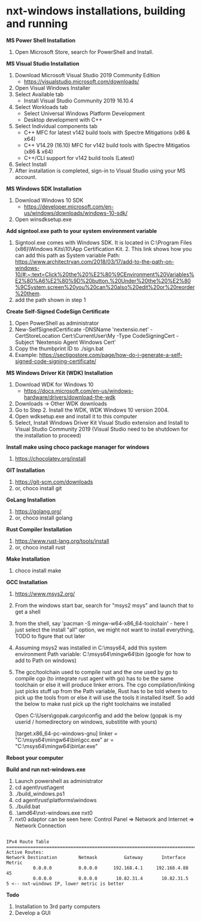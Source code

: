 # nxt-windows installations, building and running

<b>MS Power Shell Installation</b>
1. Open Microsoft Store, search for PowerShell and Install.

<b>MS Visual Studio Installation</b>
1. Download Microsoft Visual Studio 2019 Community Edition
   * https://visualstudio.microsoft.com/downloads/
2. Open Visual Windows Installer
3. Select Available tab
   * Install Visual Studio Community 2019 16.10.4
5. Select Workloads tab
   * Select Universal Windows Platform Development
   * Desktop development with C++
7. Select Individual components tab
   * C++ MFC for latest v142 build tools with Spectre Mitigations (x86 & x64)
   * C++ V14.29 (16.10) MFC for v142 build tools with Spectre Mitigatios (x86 & x64)
   * C++/CLI support for v142 build tools (Latest)
9. Select Install
10. After installation is completed, sign-in to Visual Studio using your MS account.

<b>MS Windows SDK Installation</b>
1. Download Windows 10 SDK
   * https://developer.microsoft.com/en-us/windows/downloads/windows-10-sdk/
2. Open winsdksetup.exe

<b>Add signtool.exe path to your system environment variable</b> 
1. Signtool.exe comes with Windows SDK. It is located in C:\Program Files (x86)\Windows Kits\10\App Certification Kit. 2. This link shows how you can add this path as System variable Path: https://www.architectryan.com/2018/03/17/add-to-the-path-on-windows-10/#:~:text=Click%20the%20%E2%80%9CEnvironment%20Variables%E2%80%A6%E2%80%9D%20button.%20Under%20the%20%E2%80%9CSystem,screen%20you%20can%20also%20edit%20or%20reorder%20them.
3. add the path shown in step 1

<b>Create Self-Signed CodeSign Certificate</b>
1. Open PowerShell as administrator
2. New-SelfSignedCertificate -DNSName 'nextensio.net' -CertStoreLocation Cert:\CurrentUser\My -Type CodeSigningCert -Subject 'Nextensio Agent Windows Cert'
3. Copy the thumbprint ID to ./sign.bat
4. Example: https://sectigostore.com/page/how-do-i-generate-a-self-signed-code-signing-certificate/

<b>MS Windows Driver Kit (WDK) Installation</b>
1. Download WDK for Windows 10
   * https://docs.microsoft.com/en-us/windows-hardware/drivers/download-the-wdk
2. Downloads -> Other WDK downloads
3. Go to Step 2. Install the WDK, WDK Windows 10 version 2004.
4. Open wdksetup.exe and install it to this computer
5. Select, Install Windows Driver Kit Visual Studio extension and Install to Visual Studio Community 2019 (Visual Studio need to be shutdown for the installation to proceed)

<b> Install make using choco package manager for windows</b>
1. https://chocolatey.org/install

<b>GIT Installation</b>
1. https://git-scm.com/downloads
2. or, choco install git

<b>GoLang Installation</b>
1. https://golang.org/
2. or, choco install golang 

<b>Rust Compiler Installation</b>
1. https://www.rust-lang.org/tools/install
2. or, choco install rust

<b>Make Installation</b>
1. choco install make

<b>GCC Installation</b>
1. https://www.msys2.org/
2. From the windows start bar, search for "msys2 msys" and launch that to get a shell
3. from the shell, say 'pacman -S mingw-w64-x86_64-toolchain' - here I just select the install "all" option,
    we might  not want to install everything, TODO to figure that out later 
4. Assuming msys2 was installed in C:\msys64, add this system environment Path variable: C:\msys64\mingw64\bin
   (google for how to add to Path on windows)
5. The gcc/toolchain used to compile rust and the one used by go to compile cgo (to integrate rust agent with go)
   has to be the same toolchain or else it will produce linker errors. The cgo compilation/linking just picks stuff
   up from the Path variable, Rust has to be told where to pick up the tools from or else it will use the tools it
   installed itself. So add the below to make rust pick up the right toolchains we installed

   Open C:\Users\gopak\.cargo\config and add the below (gopak is my userid / homedirectory on windows, substitite with yours)

   [target.x86_64-pc-windows-gnu]
   linker = "C:\\msys64\\mingw64\\bin\\gcc.exe"
   ar = "C:\\msys64\\mingw64\\bin\\ar.exe"


<b>Reboot your computer</b>

<b>Build and run nxt-windows.exe</b>
1. Launch powershell as administrator
2. cd agent\rust\agent
3. ./build_windows.ps1
4. cd agent\rust\platforms\windows
5. ./build.bat
6. .\amd64\nxt-windows.exe nxt0
7. nxt0 adaptor can be seen here: Control Panel => Network and Internet => Network Connection

```$ route print

IPv4 Route Table
===========================================================================
Active Routes:
Network Destination        Netmask          Gateway       Interface  Metric
          0.0.0.0          0.0.0.0      192.168.4.1     192.168.4.88     45
          0.0.0.0          0.0.0.0       10.82.31.4       10.82.31.5      5 <-- nxt-windows IP, lower metric is better
```

<b> Todo </b>
1. Installation to 3rd party computers
2. Develop a GUI
